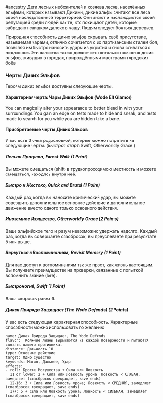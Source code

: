 #ancestry 
Дети лесных небожителей и хозяева лесов, населённых эльфами, которых называют Дикими, дикие эльфы считают все леса своей наследственной территорией. Они знают и наслаждаются своей репутацией среди людей как те, кто похищают детей, которые забредают слишком далеко в чащу. Людям следует бояться деревьев.

Природная способность диких эльфов скрывать своё присутствие, называемая чарами, отлично сочетается с их партизанским стилем боя, позволяя им быстро наносить удары из укрытия и снова сливаться с подлеском. Эти качества также делают относительно немногих диких эльфов, живущих в городах, прирождёнными мастерами городских боёв.

### Черты Диких Эльфов

Героям диких эльфов доступны следующие черты.
#### Характерная черта: Чары Диких Эльфов (Wode Elf Glamor)
You can magically alter your appearance to better blend in with your surroundings. You gain an edge on tests made to hide and sneak, and tests made to search for you while you are hidden take a bane.

#### Приобретаемые черты Диких Эльфов
У вас есть 3 очка родословной, которые можно потратить на следующие черты. (_Быстрая старт_: Swift, Otherworldly Grace.)
##### Лесная Прогулка, Forest Walk (1 Point)
Вы можете смещаться (shift) в труднопроходимою местность и можете смещаться, находясь внутри неё.
##### Быстро и Жестоко, Quick and Brutal (1 Point)
Каждый раз, когда вы наносите критический удар, вы можете совершить дополнительное основное действие и дополнительное движение вместо одного только основного действия.
##### Иноземное Изящество, Otherworldly Grace (2 Points)
Ваше эльфийское тело и разум невозможно удержать надолго. Каждый раз, когда вы совершаете спасбросок, вы преуспеваете при результате 5 или выше.
##### Вернуться к Воспоминаниям, Revisit Memory (1 Point)
Для вас доступ к воспоминаниям так же прост, как жизнь настоящим. Вы получаете преимущество на проверки, связанные с попыткой вспомнить знание (lore).

##### Быстроногий, Swift (1 Point)
Ваша скорость равна 6.

##### Дикая Природа Защищает (The Wode Defends) (2 Points)
У вас есть следующая характерная способность. Характерные способности можно использовать по желанию

```ds-ab
name: Дикая Природа Защищает, The Wode Defends
flavor:  Колючие лианы вырываются из каждой поверхности и пытаются связать вашего противника.
distance: Дальность 10
type: Основное действие
target: Одно существо
keywords: Магия, Дальнее, Удар
effects:
- roll: Бросок Могущества + Сила или Ловкость
  11 or lower: 2 + Сила или Ловкость урона; Ловкость < СЛАБАЯ, замедляет (спасбросок прекращает, save ends)
  12-16: 3 + Сила или Ловкость урона; Ловкость < СРЕДНЯЯ, замедляет (спасбросок прекращает, save ends)
  17+: 5 + Сила или Ловкость урона; Ловкость < СИЛЬНАЯ, замедляет (спасбросок прекращает, save ends)
```
